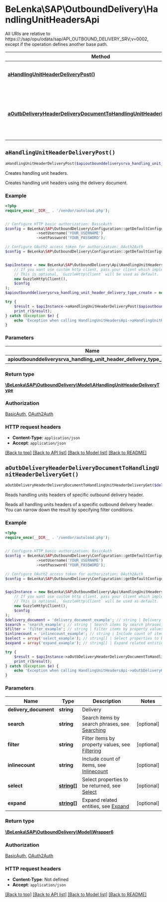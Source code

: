 # BeLenka\SAP\OutboundDelivery\HandlingUnitHeadersApi

All URIs are relative to https://:/sap/opu/odata/sap/API_OUTBOUND_DELIVERY_SRV;v&#x3D;0002, except if the operation defines another base path.

| Method | HTTP request | Description |
| ------------- | ------------- | ------------- |
| [**aHandlingUnitHeaderDeliveryPost()**](HandlingUnitHeadersApi.md#aHandlingUnitHeaderDeliveryPost) | **POST** /A_HandlingUnitHeaderDelivery | Creates handling unit headers. |
| [**aOutbDeliveryHeaderDeliveryDocumentToHandlingUnitHeaderDeliveryGet()**](HandlingUnitHeadersApi.md#aOutbDeliveryHeaderDeliveryDocumentToHandlingUnitHeaderDeliveryGet) | **GET** /A_OutbDeliveryHeader(&#39;{DeliveryDocument}&#39;)/to_HandlingUnitHeaderDelivery | Reads handling units headers of specific outbound delivery header. |


## `aHandlingUnitHeaderDeliveryPost()`

```php
aHandlingUnitHeaderDeliveryPost($apioutbounddeliverysrva_handling_unit_header_delivery_type_create): \BeLenka\SAP\OutboundDelivery\Model\AHandlingUnitHeaderDeliveryType
```

Creates handling unit headers.

Creates handling unit headers using the delivery document.

### Example

```php
<?php
require_once(__DIR__ . '/vendor/autoload.php');


// Configure HTTP basic authorization: BasicAuth
$config = BeLenka\SAP\OutboundDelivery\Configuration::getDefaultConfiguration()
              ->setUsername('YOUR_USERNAME')
              ->setPassword('YOUR_PASSWORD');

// Configure OAuth2 access token for authorization: OAuth2Auth
$config = BeLenka\SAP\OutboundDelivery\Configuration::getDefaultConfiguration()->setAccessToken('YOUR_ACCESS_TOKEN');


$apiInstance = new BeLenka\SAP\OutboundDelivery\Api\HandlingUnitHeadersApi(
    // If you want use custom http client, pass your client which implements `GuzzleHttp\ClientInterface`.
    // This is optional, `GuzzleHttp\Client` will be used as default.
    new GuzzleHttp\Client(),
    $config
);
$apioutbounddeliverysrva_handling_unit_header_delivery_type_create = new \BeLenka\SAP\OutboundDelivery\Model\APIOUTBOUNDDELIVERYSRVAHandlingUnitHeaderDeliveryTypeCreate(); // \BeLenka\SAP\OutboundDelivery\Model\APIOUTBOUNDDELIVERYSRVAHandlingUnitHeaderDeliveryTypeCreate | New entity

try {
    $result = $apiInstance->aHandlingUnitHeaderDeliveryPost($apioutbounddeliverysrva_handling_unit_header_delivery_type_create);
    print_r($result);
} catch (Exception $e) {
    echo 'Exception when calling HandlingUnitHeadersApi->aHandlingUnitHeaderDeliveryPost: ', $e->getMessage(), PHP_EOL;
}
```

### Parameters

| Name | Type | Description  | Notes |
| ------------- | ------------- | ------------- | ------------- |
| **apioutbounddeliverysrva_handling_unit_header_delivery_type_create** | [**\BeLenka\SAP\OutboundDelivery\Model\APIOUTBOUNDDELIVERYSRVAHandlingUnitHeaderDeliveryTypeCreate**](../Model/APIOUTBOUNDDELIVERYSRVAHandlingUnitHeaderDeliveryTypeCreate.md)| New entity | |

### Return type

[**\BeLenka\SAP\OutboundDelivery\Model\AHandlingUnitHeaderDeliveryType**](../Model/AHandlingUnitHeaderDeliveryType.md)

### Authorization

[BasicAuth](../../README.md#BasicAuth), [OAuth2Auth](../../README.md#OAuth2Auth)

### HTTP request headers

- **Content-Type**: `application/json`
- **Accept**: `application/json`

[[Back to top]](#) [[Back to API list]](../../README.md#endpoints)
[[Back to Model list]](../../README.md#models)
[[Back to README]](../../README.md)

## `aOutbDeliveryHeaderDeliveryDocumentToHandlingUnitHeaderDeliveryGet()`

```php
aOutbDeliveryHeaderDeliveryDocumentToHandlingUnitHeaderDeliveryGet($delivery_document, $search, $filter, $inlinecount, $select, $expand): \BeLenka\SAP\OutboundDelivery\Model\Wrapper6
```

Reads handling units headers of specific outbound delivery header.

Reads all handling units headers of a specific outbound delivery header. You can narrow down the result by specifying filter conditions.

### Example

```php
<?php
require_once(__DIR__ . '/vendor/autoload.php');


// Configure HTTP basic authorization: BasicAuth
$config = BeLenka\SAP\OutboundDelivery\Configuration::getDefaultConfiguration()
              ->setUsername('YOUR_USERNAME')
              ->setPassword('YOUR_PASSWORD');

// Configure OAuth2 access token for authorization: OAuth2Auth
$config = BeLenka\SAP\OutboundDelivery\Configuration::getDefaultConfiguration()->setAccessToken('YOUR_ACCESS_TOKEN');


$apiInstance = new BeLenka\SAP\OutboundDelivery\Api\HandlingUnitHeadersApi(
    // If you want use custom http client, pass your client which implements `GuzzleHttp\ClientInterface`.
    // This is optional, `GuzzleHttp\Client` will be used as default.
    new GuzzleHttp\Client(),
    $config
);
$delivery_document = 'delivery_document_example'; // string | Delivery
$search = 'search_example'; // string | Search items by search phrases, see [Searching](https://wiki.scn.sap.com/wiki/display/EmTech/SAP+Annotations+for+OData+Version+2.0#SAPAnnotationsforODataVersion2.0-Query_Option_searchQueryOptionsearch)
$filter = 'filter_example'; // string | Filter items by property values, see [Filtering](https://help.sap.com/doc/5890d27be418427993fafa6722cdc03b/Cloud/en-US/OdataV2.pdf#page=64)
$inlinecount = 'inlinecount_example'; // string | Include count of items, see [Inlinecount](https://help.sap.com/doc/5890d27be418427993fafa6722cdc03b/Cloud/en-US/OdataV2.pdf#page=67)
$select = array('select_example'); // string[] | Select properties to be returned, see [Select](https://help.sap.com/doc/5890d27be418427993fafa6722cdc03b/Cloud/en-US/OdataV2.pdf#page=68)
$expand = array('expand_example'); // string[] | Expand related entities, see [Expand](https://help.sap.com/doc/5890d27be418427993fafa6722cdc03b/Cloud/en-US/OdataV2.pdf#page=63)

try {
    $result = $apiInstance->aOutbDeliveryHeaderDeliveryDocumentToHandlingUnitHeaderDeliveryGet($delivery_document, $search, $filter, $inlinecount, $select, $expand);
    print_r($result);
} catch (Exception $e) {
    echo 'Exception when calling HandlingUnitHeadersApi->aOutbDeliveryHeaderDeliveryDocumentToHandlingUnitHeaderDeliveryGet: ', $e->getMessage(), PHP_EOL;
}
```

### Parameters

| Name | Type | Description  | Notes |
| ------------- | ------------- | ------------- | ------------- |
| **delivery_document** | **string**| Delivery | |
| **search** | **string**| Search items by search phrases, see [Searching](https://wiki.scn.sap.com/wiki/display/EmTech/SAP+Annotations+for+OData+Version+2.0#SAPAnnotationsforODataVersion2.0-Query_Option_searchQueryOptionsearch) | [optional] |
| **filter** | **string**| Filter items by property values, see [Filtering](https://help.sap.com/doc/5890d27be418427993fafa6722cdc03b/Cloud/en-US/OdataV2.pdf#page&#x3D;64) | [optional] |
| **inlinecount** | **string**| Include count of items, see [Inlinecount](https://help.sap.com/doc/5890d27be418427993fafa6722cdc03b/Cloud/en-US/OdataV2.pdf#page&#x3D;67) | [optional] |
| **select** | [**string[]**](../Model/string.md)| Select properties to be returned, see [Select](https://help.sap.com/doc/5890d27be418427993fafa6722cdc03b/Cloud/en-US/OdataV2.pdf#page&#x3D;68) | [optional] |
| **expand** | [**string[]**](../Model/string.md)| Expand related entities, see [Expand](https://help.sap.com/doc/5890d27be418427993fafa6722cdc03b/Cloud/en-US/OdataV2.pdf#page&#x3D;63) | [optional] |

### Return type

[**\BeLenka\SAP\OutboundDelivery\Model\Wrapper6**](../Model/Wrapper6.md)

### Authorization

[BasicAuth](../../README.md#BasicAuth), [OAuth2Auth](../../README.md#OAuth2Auth)

### HTTP request headers

- **Content-Type**: Not defined
- **Accept**: `application/json`

[[Back to top]](#) [[Back to API list]](../../README.md#endpoints)
[[Back to Model list]](../../README.md#models)
[[Back to README]](../../README.md)
